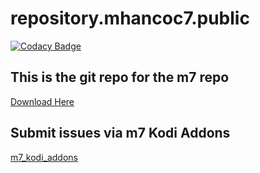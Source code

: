 # repository.mhancoc7.public

[![Codacy Badge](https://api.codacy.com/project/badge/Grade/c20f4922237541f7aa6c2395319652ed)](https://app.codacy.com/app/mhancoc7/repository.mhancoc7.public?utm_source=github.com&utm_medium=referral&utm_content=mhancoc7/repository.mhancoc7.public&utm_campaign=Badge_Grade_Dashboard)

## This is the git repo for the m7 repo

[Download Here](https://m7kodi.dev)

## Submit issues via m7 Kodi Addons

[m7_kodi_addons](https://m7kodi.dev)
